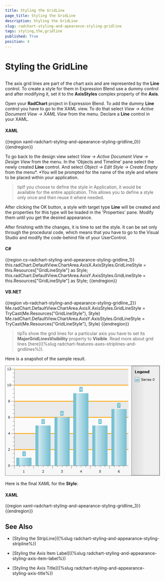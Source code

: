 ```yaml
---
title: Styling the GridLine
page_title: Styling the GridLine
description: Styling the GridLine
slug: radchart-styling-and-apearance-styling-gridline
tags: styling,the,gridline
published: True
position: 4
---
```


# Styling the GridLine



## 

The axis grid lines are part of the chart axis and are represented by the __Line__ control. To create a style for them in Expression Blend use a dummy control and after modifying it, set it to the __AxisStyles__ complex property of the __Axis__.

Open your __RadChart__ project in Expression Blend. To add the dummy __Line__ control you have to go to the XAML view. To do that select *View -> Active Document View -> XAML View* from the menu. Declare a __Line__ control in your XAML.

#### __XAML__

{{region xaml-radchart-styling-and-apearance-styling-gridline_0}}
	<Grid x:Name="LayoutRoot"
	      Background="White">
	    <!--...-->
	    <Line />
	</Grid>
{{endregion}}



To go back to the design view select *View -> Active Document View -> Design View* from the menu. In the 'Objects and Timeline' pane select the newly created __Line__ control. And select *Object -> Edit Style -> Create Empty* from the menu*. *You will be prompted for the name of the style and where to be placed within your application.

>tipIf you choose to define the style in Application, it would be available for the entire application. This allows you to define a style only once and then reuse it where needed.

After clicking the OK button, a style with target type __Line__ will be created and the properties for this type will be loaded in the 'Properties' pane. Modify them until you get the desired appearance.

After finishing with the changes, it is time to set the style. It can be set only through the procedural code, which means that you have to go to the Visual Studio and modify the code-behind file of your UserControl.

#### __C#__

{{region cs-radchart-styling-and-apearance-styling-gridline_1}}
	this.radChart.DefaultView.ChartArea.AxisX.AxisStyles.GridLineStyle = this.Resources["GridLineStyle"] as Style;
	this.radChart.DefaultView.ChartArea.AxisY.AxisStyles.GridLineStyle = this.Resources["GridLineStyle"] as Style;
{{endregion}}



#### __VB.NET__

{{region vb-radchart-styling-and-apearance-styling-gridline_2}}
	Me.radChart.DefaultView.ChartArea.AxisX.AxisStyles.GridLineStyle = TryCast(Me.Resources("GridLineStyle"), Style)
	Me.radChart.DefaultView.ChartArea.AxisY.AxisStyles.GridLineStyle = TryCast(Me.Resources("GridLineStyle"), Style)
{{endregion}}



>tipTo show the grid lines for a particular axis you have to set its __MajorGridLinesVisibility__ property to __Visible__. Read more about grid lines [here]({%slug radchart-features-axes-striplines-and-gridlines%}).

Here is a snapshot of the sample result.

![](images/RadChart_StylingAxisGridLines_04.png)

Here is the final XAML for the __Style__:

#### __XAML__

{{region xaml-radchart-styling-and-apearance-styling-gridline_3}}
	<Style x:Key="GridLineStyle" TargetType="Line">
	    <Setter Property="Stroke" Value="Orange" />
	    <Setter Property="StrokeThickness" Value="5" />
	</Style>
{{endregion}}



## See Also

 * [Styling the StripLine]({%slug radchart-styling-and-appearance-styling-stripline%})

 * [Styling the Axis Item Label]({%slug radchart-styling-and-appearance-styling-axis-item-label%})

 * [Styling the Axis Title]({%slug radchart-styling-and-appearance-styling-axis-title%})
